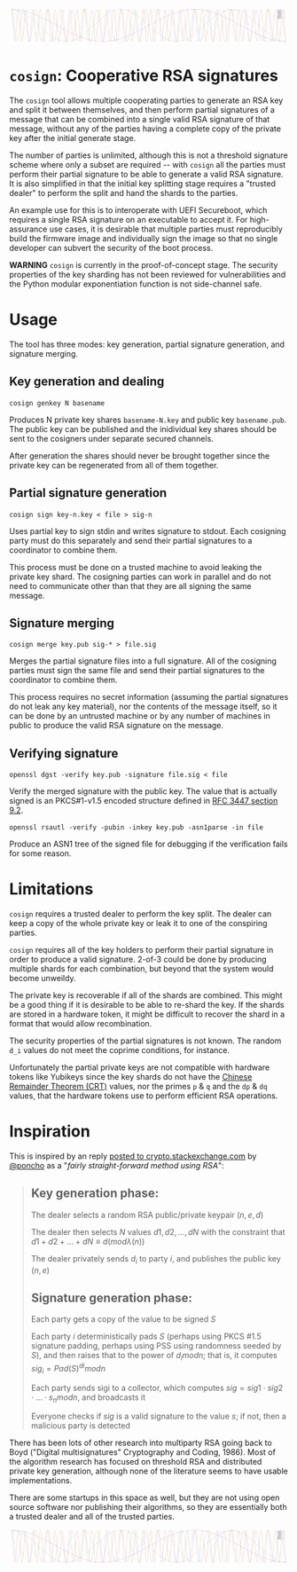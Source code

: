 ![Multiple overlapping cosines](logo.png)

# `cosign`: Cooperative RSA signatures

The `cosign` tool allows multiple cooperating parties to generate an RSA
key and split it between themselves, and then perform partial signatures
of a message that can be combined into a single valid RSA signature of
that message, without any of the parties having a complete copy of the
private key after the initial generate stage.

The number of parties is unlimited, although this is not a threshold
signature scheme where only a subset are required -- with `cosign`
all the parties must perform their partial signature to be able to
generate a valid RSA signature.  It is also simplified in that the
initial key splitting stage requires a "trusted dealer" to perform
the split and hand the shards to the parties.

An example use for this is to interoperate with UEFI Secureboot, which
requires a single RSA signature on an executable to accept it.  For
high-assurance use cases, it is desirable that multiple parties must
reproducibly build the firmware image and individually sign the image
so that no single developer can subvert the security of the boot process.

**WARNING**
`cosign` is currently in the proof-of-concept stage.  The security
properties of the key sharding has not been reviewed for vulnerabilities
and the Python modular exponentiation function is not side-channel safe.

# Usage

The tool has three modes: key generation, partial signature generation,
and signature merging.

## Key generation and dealing

```
cosign genkey N basename
```

Produces N private key shares `basename-N.key` and public key
`basename.pub`.  The public key can be published and the inidividual key
shares should be sent to the cosigners under separate secured channels.

After generation the shares should never be brought together since the
private key can be regenerated from all of them together.


## Partial signature generation

```
cosign sign key-n.key < file > sig-n
```

Uses partial key to sign stdin and writes signature to stdout.
Each cosigning party must do this separately and send their partial
signatures to a coordinator to combine them.

This process must be done on a trusted machine to avoid leaking
the private key shard.  The cosigning parties can work in parallel
and do not need to communicate other than that they are all signing
the same message.


## Signature merging
```
cosign merge key.pub sig-* > file.sig
```

Merges the partial signature files into a full signature.  All of
the cosigning parties must sign the same file and send their partial
signatures to the coordinator to combine them.

This process requires no secret information (assuming the partial
signatures do not leak any key material), nor the contents of the message
itself, so it can be done by an untrusted machine or by any number of
machines in public to produce the valid RSA signature on the message.


## Verifying signature
```
openssl dgst -verify key.pub -signature file.sig < file
```

Verify the merged signature with the public key.  The value that
is actually signed is an PKCS#1-v1.5 encoded structure defined in
[RFC 3447 section 9.2](https://tools.ietf.org/html/rfc3447#section-9.2).


```
openssl rsautl -verify -pubin -inkey key.pub -asn1parse -in file
```

Produce an ASN1 tree of the signed file for debugging if
the verification fails for some reason.


# Limitations

`cosign` requires a trusted dealer to perform the key split.
The dealer can keep a copy of the whole private key or leak it
to one of the conspiring parties.

`cosign` requires all of the key holders to perform their partial
signature in order to produce a valid signature.  2-of-3 could be done
by producing multiple shards for each combination, but beyond that the
system would become unweildy.

The private key is recoverable if all of the shards are combined.
This might be a good thing if it is desirable to be able to re-shard
the key.  If the shards are stored in a hardware token, it might be
difficult to recover the shard in a format that would allow
recombination.

The security properties of the partial signatures is not known.
The random `d_i` values do not meet the coprime conditions, for instance.

Unfortunately the partial private keys are not compatible with hardware
tokens like Yubikeys since the key shards do not have the
[Chinese Remainder Theorem (CRT)](https://en.wikipedia.org/wiki/Chinese_remainder_theorem)
values, nor the primes `p` & `q` and the `dp` & `dq` values, that the
hardware tokens use to perform efficient RSA operations.


# Inspiration

This is inspired by an reply [posted to crypto.stackexchange.com](https://crypto.stackexchange.com/questions/67548/secure-multi-party-computation-for-digital-signature) by [@poncho](https://crypto.stackexchange.com/users/452/poncho)
as a "_fairly straight-forward method using RSA_":

> ## Key generation phase:
>
> The dealer selects a random RSA public/private keypair $(n,e,d)$
> 
> The dealer then selects $N$ values $d1,d2,…,dN$ with the constraint that $d1+d2+…+dN≡d(modλ(n))$
> 
> The dealer privately sends $d_i$ to party $i$, and publishes the public key $(n,e)$
>
> ## Signature generation phase:
>
> Each party gets a copy of the value to be signed $S$
> 
> Each party $i$ deterministically pads $S$ (perhaps using PKCS #1.5 signature padding,
> perhaps using PSS using randomness seeded by $S$), and then raises that to the power of $d_i mod n$;
> that is, it computes $sig_i=Pad(S)^{di} mod n$
> 
> Each party sends sigi to a collector, which computes $sig=sig1⋅sig2⋅…⋅s_n mod n$, and broadcasts it
> 
> Everyone checks if $sig$ is a valid signature to the value $s$; if not, then a malicious party is detected

There has been lots of other research into multiparty RSA going back to
Boyd ("Digital multisignatures" Cryptography and Coding, 1986).  Most of
the algorithm research has focused on threshold RSA and distributed
private key generation, although none of the literature seems to have
usable implementations.

There are some startups in this space as well, but they are not
using open source software nor publishing their algorithms, so they
are essentially both a trusted dealer and all of the trusted parties.

![Multiple overlapping cosines](logo.png)
